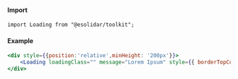 #### Import
``` html
import Loading from "@esolidar/toolkit";
```
#### Example
``` jsx
<div style={{position:'relative',minHeight: '200px'}}>
    <Loading loadingClass="" message="Lorem Ipsum" style={{ borderTopColor: 'coral' }} />
</div>
```

